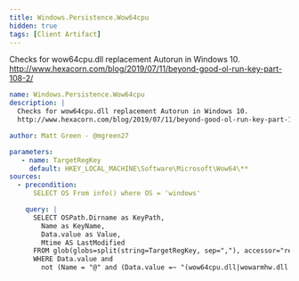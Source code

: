 ```yaml
---
title: Windows.Persistence.Wow64cpu
hidden: true
tags: [Client Artifact]
---
```


Checks for wow64cpu.dll replacement Autorun in Windows 10.
http://www.hexacorn.com/blog/2019/07/11/beyond-good-ol-run-key-part-108-2/


```yaml
name: Windows.Persistence.Wow64cpu
description: |
  Checks for wow64cpu.dll replacement Autorun in Windows 10.
  http://www.hexacorn.com/blog/2019/07/11/beyond-good-ol-run-key-part-108-2/

author: Matt Green - @mgreen27

parameters:
   - name: TargetRegKey
     default: HKEY_LOCAL_MACHINE\Software\Microsoft\Wow64\**
sources:
  - precondition:
      SELECT OS From info() where OS = 'windows'

    query: |
      SELECT OSPath.Dirname as KeyPath,
        Name as KeyName,
        Data.value as Value,
        Mtime AS LastModified
      FROM glob(globs=split(string=TargetRegKey, sep=","), accessor="registry")
      WHERE Data.value and
        not (Name = "@" and (Data.value =~ "(wow64cpu.dll|wowarmhw.dll|xtajit.dll)"))

```
